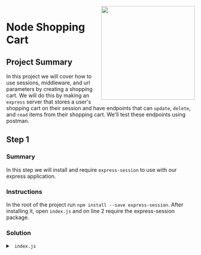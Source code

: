 <img src="https://devmounta.in/img/logowhiteblue.png" width="250" align="right">

# Node Shopping Cart

## Project Summary
In this project we will cover how to use sessions, middleware, and url parameters by creating a shopping cart. We will do this by making an `express` server that stores a user's shopping cart on their session and have endpoints that can `update`, `delete`, and `read` items from their shopping cart. We'll test these endpoints using postman. 

## Step 1

### Summary
In this step we will install and require `express-session` to use with our express application.

### Instructions
In the root of the project run `npm install --save express-session`. After installing it, open `index.js` and on line 2 require the express-session package.

### Solution

<details>

<summary> <code> index.js </code> </summary>

```js
const express = require('express');
const session = require('express-session');

// Express Application
const app = express();

// Server
app.listen(3000, () => console.log('Server initiated on port 3000'));
```

</details>